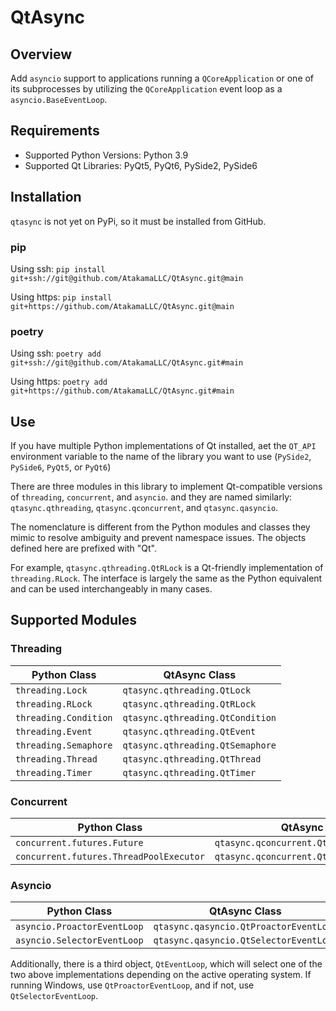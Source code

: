 # QtAsync

## Overview
Add `asyncio` support to applications running a `QCoreApplication` or one of its subprocesses by
utilizing the `QCoreApplication` event loop as a `asyncio.BaseEventLoop`.

## Requirements
* Supported Python Versions: Python 3.9
* Supported Qt Libraries: PyQt5, PyQt6, PySide2, PySide6

## Installation

`qtasync` is not yet on PyPi, so it must be installed from GitHub.

### pip
Using ssh:
`pip install git+ssh://git@github.com/AtakamaLLC/QtAsync.git@main`

Using https:
`pip install git+https://github.com/AtakamaLLC/QtAsync.git@main`

### poetry
Using ssh:
`poetry add git+ssh://git@github.com/AtakamaLLC/QtAsync.git#main`

Using https:
`poetry add git+https://github.com/AtakamaLLC/QtAsync.git#main`


## Use

If you have multiple Python implementations of Qt installed, aet the `QT_API` environment variable to the name of the
library you want to use (`PySide2`, `PySide6`, `PyQt5`, or `PyQt6`)

There are three modules in this library to implement Qt-compatible versions of `threading`, `concurrent`, and `asyncio`.
and they are named similarly: `qtasync.qthreading`, `qtasync.qconcurrent`, and `qtasync.qasyncio`.

The nomenclature is different from the Python modules and classes they mimic to resolve ambiguity and prevent namespace
issues. The objects defined here are prefixed with "Qt".

For example, `qtasync.qthreading.QtRLock` is a Qt-friendly implementation of `threading.RLock`. The interface is largely
the same as the Python equivalent and can be used interchangeably in many cases.


## Supported Modules

### Threading
| Python Class | QtAsync Class |
| ------------ | ---------- |
| `threading.Lock` | `qtasync.qthreading.QtLock` |
| `threading.RLock` | `qtasync.qthreading.QtRLock` |
| `threading.Condition` | `qtasync.qthreading.QtCondition` |
| `threading.Event` | `qtasync.qthreading.QtEvent` |
| `threading.Semaphore` | `qtasync.qthreading.QtSemaphore` |
| `threading.Thread` | `qtasync.qthreading.QtThread` |
| `threading.Timer` | `qtasync.qthreading.QtTimer` |

### Concurrent
| Python Class | QtAsync Class |
| ------------ | ---------- |
| `concurrent.futures.Future` | `qtasync.qconcurrent.QtFuture` |
| `concurrent.futures.ThreadPoolExecutor` | `qtasync.qconcurrent.QtThreadPoolExecutor` |

### Asyncio

| Python Class | QtAsync Class |
| ------------ | ---------- |
| `asyncio.ProactorEventLoop` | `qtasync.qasyncio.QtProactorEventLoop` |
| `asyncio.SelectorEventLoop` | `qtasync.qasyncio.QtSelectorEventLoop` |

Additionally, there is a third object, `QtEventLoop`, which will select one of the two above implementations
depending on the active operating system. If running Windows, use `QtProactorEventLoop`, and if not, use
`QtSelectorEventLoop`.
